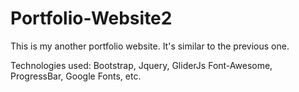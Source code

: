 # Portfolio-Website2
This is my another portfolio website. It's similar to the previous one.

Technologies used: Bootstrap, Jquery, GliderJs Font-Awesome, ProgressBar, Google Fonts, etc.
